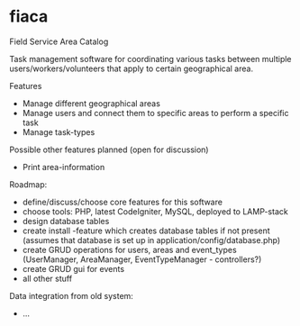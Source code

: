 # fiaca
Field Service Area Catalog

Task management software for coordinating various tasks between multiple users/workers/volunteers that apply to certain geographical area.

Features
- Manage different geographical areas
- Manage users and connect them to specific areas to perform a specific task 
- Manage task-types


Possible other features planned (open for discussion)
- Print area-information




Roadmap:
- define/discuss/choose core features for this software
- choose tools: PHP, latest CodeIgniter, MySQL, deployed to LAMP-stack
- design database tables
- create install -feature which creates database tables if not present (assumes that database is set up in application/config/database.php)
- create GRUD operations for users, areas and event_types (UserManager, AreaManager, EventTypeManager - controllers?)
- create GRUD gui for events
- all other stuff

Data integration from old system:
- ...
